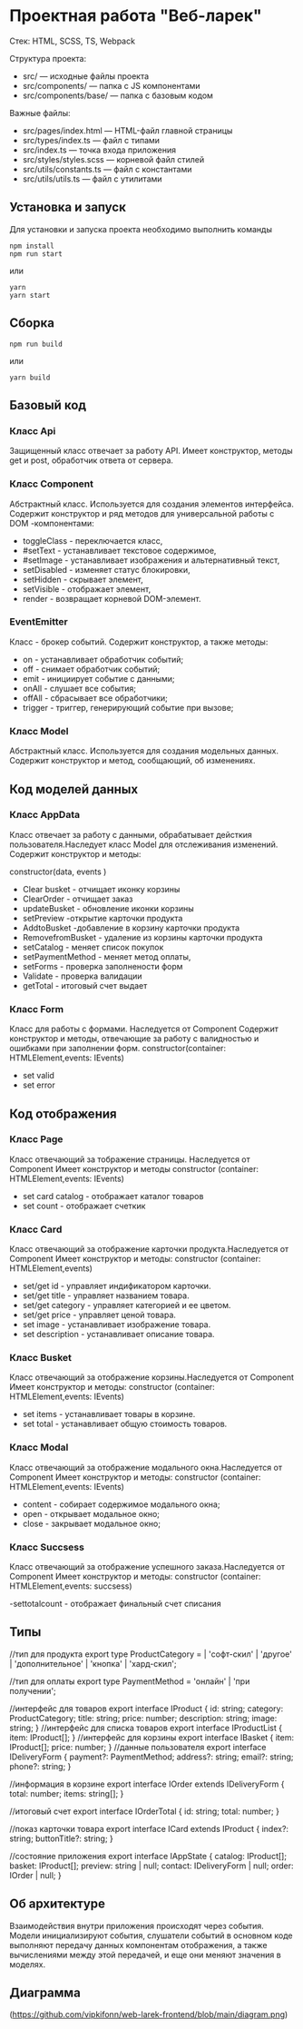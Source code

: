 # Проектная работа "Веб-ларек"

Стек: HTML, SCSS, TS, Webpack

Структура проекта:
- src/ — исходные файлы проекта
- src/components/ — папка с JS компонентами
- src/components/base/ — папка с базовым кодом

Важные файлы:
- src/pages/index.html — HTML-файл главной страницы
- src/types/index.ts — файл с типами
- src/index.ts — точка входа приложения
- src/styles/styles.scss — корневой файл стилей
- src/utils/constants.ts — файл с константами
- src/utils/utils.ts — файл с утилитами

## Установка и запуск
Для установки и запуска проекта необходимо выполнить команды

```
npm install
npm run start
```

или

```
yarn
yarn start
```
## Сборка

```
npm run build
```

или

```
yarn build
```

## Базовый код
### Класс Api
Защищенный класс отвечает за работу API. Имеет конструктор, методы get и post, обработчик ответа от сервера.

### Класс Component
Абстрактный класс. Используется для создания элементов интерфейса.
Содержит конструктор и ряд методов для универсальной работы с DOM -компонентами: 
- toggleClass - переключается класс,
- #setText - устанавливает текстовое содержимое,
- #setImage - устанавливает изображения и альтернативный текст,
- setDisabled - изменяет статус блокировки,
- setHidden - скрывает элемент,
- setVisible - отображает элемент,
- render - возвращает корневой DOM-элемент.

### EventEmitter
Класс - брокер событий. Содержит конструктор, а также методы:
- on - устанавливает обработчик событий;
- off - снимает обработчик событий;
- emit - инициирует событие с данными;
- onAll - слушает все события;
- offAll - сбрасывает все обработчики;
- trigger - триггер, генерирующий событие при вызове;

### Класс Model
Абстрактный класс. Используется для создания модельных данных. Содержит конструктор и метод, сообщающий, об изменениях.

## Код моделей данных
### Класс AppData 
Класс отвечает за работу с данными, обрабатывает дейсткия пользователя.Наследует класс Model для отслеживания изменений. Содержит конструктор и методы: 

constructor(data, events )
- Clear busket - отчищает иконку корзины
- ClearOrder - отчищает заказ
- updateBusket - обновление иконки корзины
- setPreview -открытие карточки продукта
- AddtoBusket -добавление в корзину карточки продукта
- RemovefromBusket - удаление из корзины карточки продукта
- setCatalog - меняет список покупок
- setPaymentMethod - меняет метод оплаты,
- setForms - проверка заполнености форм
- Validate - проверка валидации
- getTotal - итоговый счет выдает
### Класс Form
Класс для работы с формами. Наследуется от Component<T>
Содержит конструктор и методы, отвечающие за работу с валидностью и ошибками при заполнении форм.
constructor(container: HTMLElement,events: IEvents)

+ set valid
+ set error


## Код отображения
### Класс Page
Класс отвечающий за тображение страницы. Наследуется от Component<T> Имеет конструктор и методы
constructor (container: HTMLElement,events: IEvents) 

- set card catalog - отображает каталог товаров
- set count - отображает счеткик

### Класс Card
Класс отвечающий за отображение карточки продукта.Наследуется от Component<ICard> Имеет конструктор и методы:
constructor (container: HTMLElement,events)

- set/get id - управляет индификатором карточки.
- set/get title - управляет названием товара.
- set/get category - управляет категорией и ее цветом.
- set/get price - управляет ценой товара.
- set image - устанавливает изображение товара.
- set description - устанавливает описание товара.

### Класс Busket
Класс отвечающий за отображение корзины.Наследуется от Component<IBusket> Имеет конструктор и методы:
constructor (container: HTMLElement,events: IEvents) 
- set items - устанавливает товары в корзине.
- set total - устанавливает общую стоимость товаров.

### Класс Modal 
Класс отвечающий за отображение модального окна.Наследуется от Component<T> Имеет конструктор и методы:
constructor (container: HTMLElement,events: IEvents)
- content - собирает содержимое модального окна;
- open - открывает модальное окно;
- close - закрывает модальное окно;

### Класс Succsess 
Класс отвечающий за отображение успешного заказа.Наследуется от Component<T> Имеет конструктор и методы:
constructor (container: HTMLElement,events: succsess)

-settotalcount - отображает финальный счет списания

## Типы
//тип для продукта
export type ProductCategory =
	| 'софт-скил'
	| 'другое'
	| 'дополнительное'
	| 'кнопка'
	| 'хард-скил';

//тип для оплаты
export type PaymentMethod = 'онлайн' | 'при получении';

//интерфейс для товаров
export interface IProduct {
	id: string;
	category: ProductCategory;
	title: string;
	price: number;
	description: string;
	image: string;
}
//интерфейс для списка товаров
export interface IProductList {
	item: IProduct[];
}
//интерфейс для корзины
export interface IBasket {
	item: IProduct[];
	price: number;
}
//данные пользователя
export interface IDeliveryForm {
	payment?: PaymentMethod;
	address?: string;
	email?: string;
	phone?: string;
}

//информация в корзине
export interface IOrder extends IDeliveryForm {
	total: number;
	items: string[];
}

//итоговый счет
export interface IOrderTotal {
	id: string;
	total: number;
}

//показ карточки товара
export interface ICard extends IProduct {
	index?: string;
	buttonTitle?: string;
}

//состояние приложения
export interface IAppState {
	catalog: IProduct[];
	basket: IProduct[];
	preview: string | null;
	contact: IDeliveryForm | null;
	order: IOrder | null;
}

## Об архитектуре 

Взаимодействия внутри приложения происходят через события. Модели инициализируют события, слушатели событий в основном коде выполняют передачу данных компонентам отображения, а также вычислениями между этой передачей, и еще они меняют значения в моделях.
## Диаграмма
(https://github.com/vipkifonn/web-larek-frontend/blob/main/diagram.png)
 